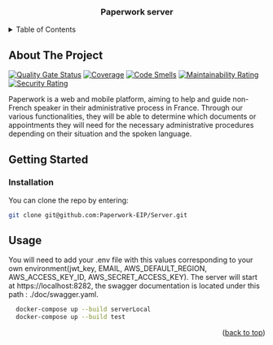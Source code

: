 <div id="top"></div>
<br />
<div align="center">
  <h3 align="center">Paperwork server</h3>
  </p>
</div>

<details>
  <summary>Table of Contents</summary>
  <ol>
    <li>
      <a href="#about-the-project">About The Project</a>
    </li>
    <li>
      <a href="#getting-started">Getting Started</a>
      <ul>
        <li><a href="#installation">Installation</a></li>
      </ul>
    </li>
    <li><a href="#usage">Usage</a></li>
  </ol>
</details>

## About The Project
[![Quality Gate Status](https://sonarcloud.io/api/project_badges/measure?project=Paperwork-EIP_Server&metric=alert_status)](https://sonarcloud.io/summary/new_code?id=Paperwork-EIP_Server)
[![Coverage](https://sonarcloud.io/api/project_badges/measure?project=Paperwork-EIP_Server&metric=coverage)](https://sonarcloud.io/summary/new_code?id=Paperwork-EIP_Server)
[![Code Smells](https://sonarcloud.io/api/project_badges/measure?project=Paperwork-EIP_Server&metric=code_smells)](https://sonarcloud.io/summary/new_code?id=Paperwork-EIP_Server)
[![Maintainability Rating](https://sonarcloud.io/api/project_badges/measure?project=Paperwork-EIP_Server&metric=sqale_rating)](https://sonarcloud.io/summary/new_code?id=Paperwork-EIP_Server)
[![Security Rating](https://sonarcloud.io/api/project_badges/measure?project=Paperwork-EIP_Server&metric=security_rating)](https://sonarcloud.io/summary/new_code?id=Paperwork-EIP_Server)

Paperwork is a web and mobile platform, aiming to help and guide non-French speaker in their administrative process in France. Through our various functionalities, they will be able to determine which documents or appointments they will need for the necessary administrative procedures depending on their situation and the spoken language.

## Getting Started

### Installation

You can clone the repo by entering:
   ```sh
   git clone git@github.com:Paperwork-EIP/Server.git
   ```

## Usage

You will need to add your .env file with this values corresponding to your own environment(jwt_key, EMAIL, AWS_DEFAULT_REGION, AWS_ACCESS_KEY_ID, AWS_SECRET_ACCESS_KEY).
The server will start at https://localhost:8282, the swagger documentation is located under this path : ./doc/swagger.yaml.
```sh
  docker-compose up --build serverLocal
  docker-compose up --build test
```
<p align="right">(<a href="#top">back to top</a>)</p>
